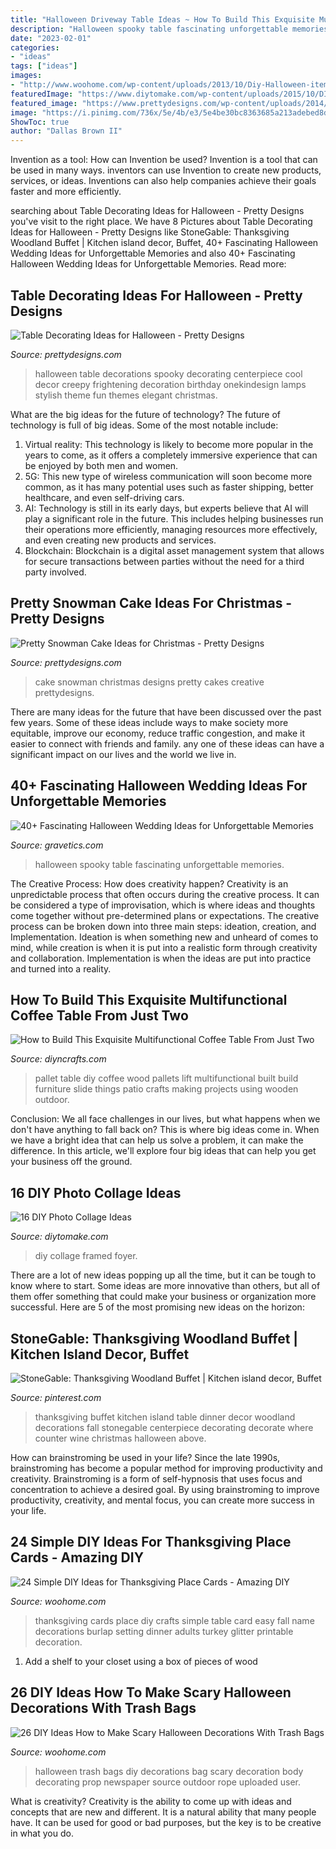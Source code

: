 ```yaml
---
title: "Halloween Driveway Table Ideas ~ How To Build This Exquisite Multifunctional Coffee Table From Just Two"
description: "Halloween spooky table fascinating unforgettable memories"
date: "2023-02-01"
categories:
- "ideas"
tags: ["ideas"]
images:
- "http://www.woohome.com/wp-content/uploads/2013/10/Diy-Halloween-items-With-Trash-Bags-7-2.jpg"
featuredImage: "https://www.diytomake.com/wp-content/uploads/2015/10/DIY-Framed-Photo-Collages.jpg"
featured_image: "https://www.prettydesigns.com/wp-content/uploads/2014/09/Halloween-Table-with-Stylish-Lamps.jpg"
image: "https://i.pinimg.com/736x/5e/4b/e3/5e4be30bc8363685a213adebed8d0db4--white-cabinets-light-fixtures.jpg"
ShowToc: true
author: "Dallas Brown II"
---
```



Invention as a tool: How can Invention be used?
Invention is a tool that can be used in many ways. inventors can use Invention to create new products, services, or ideas. Inventions can also help companies achieve their goals faster and more efficiently.

	

		
searching about Table Decorating Ideas for Halloween - Pretty Designs you've visit to the right place. We have 8 Pictures about Table Decorating Ideas for Halloween - Pretty Designs like StoneGable: Thanksgiving Woodland Buffet | Kitchen island decor, Buffet, 40+ Fascinating Halloween Wedding Ideas for Unforgettable Memories and also 40+ Fascinating Halloween Wedding Ideas for Unforgettable Memories. Read more:
		
    
## Table Decorating Ideas For Halloween - Pretty Designs

<img loading=lazy src="https://www.prettydesigns.com/wp-content/uploads/2014/09/Halloween-Table-with-Stylish-Lamps.jpg" onerror="this.onerror=null;this.src='https://tse3.mm.bing.net/th?id=OIP.g3jmLUfSzBVqAg23M_AXTQHaLH&amp;pid=15.1';" alt="Table Decorating Ideas for Halloween - Pretty Designs">

_Source: prettydesigns.com_

>halloween table decorations spooky decorating centerpiece cool decor creepy frightening decoration birthday onekindesign lamps stylish theme fun themes elegant christmas. 

	

What are the big ideas for the future of technology?
The future of technology is full of big ideas. Some of the most notable include:
1. Virtual reality: This technology is likely to become more popular in the years to come, as it offers a completely immersive experience that can be enjoyed by both men and women.
2. 5G: This new type of wireless communication will soon become more common, as it has many potential uses such as faster shipping, better healthcare, and even self-driving cars.
3. AI: Technology is still in its early days, but experts believe that AI will play a significant role in the future. This includes helping businesses run their operations more efficiently, managing resources more effectively, and even creating new products and services.
4. Blockchain: Blockchain is a digital asset management system that allows for secure transactions between parties without the need for a third party involved.

    
## Pretty Snowman Cake Ideas For Christmas - Pretty Designs

<img loading=lazy src="https://www.prettydesigns.com/wp-content/uploads/2014/12/Babymagz.jpg" onerror="this.onerror=null;this.src='https://tse4.mm.bing.net/th?id=OIP.oQlGJUAc3NLHmG8FsK7PIQHaJQ&amp;pid=15.1';" alt="Pretty Snowman Cake Ideas for Christmas - Pretty Designs">

_Source: prettydesigns.com_

>cake snowman christmas designs pretty cakes creative prettydesigns. 

	

There are many ideas for the future that have been discussed over the past few years. Some of these ideas include ways to make society more equitable, improve our economy, reduce traffic congestion, and make it easier to connect with friends and family. any one of these ideas can have a significant impact on our lives and the world we live in.

    
## 40+ Fascinating Halloween Wedding Ideas For Unforgettable Memories

<img loading=lazy src="http://www.gravetics.com/wp-content/uploads/2017/08/Spooky-Wedding-Table-Settings.jpg" onerror="this.onerror=null;this.src='https://tse4.mm.bing.net/th?id=OIP.O9fvQjk9VBLStlDTdO_BDQHaLG&amp;pid=15.1';" alt="40+ Fascinating Halloween Wedding Ideas for Unforgettable Memories">

_Source: gravetics.com_

>halloween spooky table fascinating unforgettable memories. 

	

The Creative Process: How does creativity happen?
Creativity is an unpredictable process that often occurs during the creative process. It can be considered a type of improvisation, which is where ideas and thoughts come together without pre-determined plans or expectations. The creative process can be broken down into three main steps: ideation, creation, and Implementation. Ideation is when something new and unheard of comes to mind, while creation is when it is put into a realistic form through creativity and collaboration. Implementation is when the ideas are put into practice and turned into a reality.

    
## How To Build This Exquisite Multifunctional Coffee Table From Just Two

<img loading=lazy src="https://www.diyncrafts.com/wp-content/uploads/2015/03/featured11.jpg" onerror="this.onerror=null;this.src='https://tse4.mm.bing.net/th?id=OIP.7AQoQea1TkYOpA7vJ0jljAHaD4&amp;pid=15.1';" alt="How to Build This Exquisite Multifunctional Coffee Table From Just Two">

_Source: diyncrafts.com_

>pallet table diy coffee wood pallets lift multifunctional built build furniture slide things patio crafts making projects using wooden outdoor. 

	

Conclusion:
We all face challenges in our lives, but what happens when we don't have anything to fall back on? This is where big ideas come in. When we have a bright idea that can help us solve a problem, it can make the difference. In this article, we'll explore four big ideas that can help you get your business off the ground.

    
## 16 DIY Photo Collage Ideas

<img loading=lazy src="https://www.diytomake.com/wp-content/uploads/2015/10/DIY-Framed-Photo-Collages.jpg" onerror="this.onerror=null;this.src='https://tse4.mm.bing.net/th?id=OIP.-3f67YtjQz0BfnFBLQhKXAHaLH&amp;pid=15.1';" alt="16 DIY Photo Collage Ideas">

_Source: diytomake.com_

>diy collage framed foyer. 

	

There are a lot of new ideas popping up all the time, but it can be tough to know where to start. Some ideas are more innovative than others, but all of them offer something that could make your business or organization more successful. Here are 5 of the most promising new ideas on the horizon: 

    
## StoneGable: Thanksgiving Woodland Buffet | Kitchen Island Decor, Buffet

<img loading=lazy src="https://i.pinimg.com/736x/5e/4b/e3/5e4be30bc8363685a213adebed8d0db4--white-cabinets-light-fixtures.jpg" onerror="this.onerror=null;this.src='https://tse4.mm.bing.net/th?id=OIP.DtPHwh6qLPh2v9u23sQnJADIEs&amp;pid=15.1';" alt="StoneGable: Thanksgiving Woodland Buffet | Kitchen island decor, Buffet">

_Source: pinterest.com_

>thanksgiving buffet kitchen island table dinner decor woodland decorations fall stonegable centerpiece decorating decorate where counter wine christmas halloween above. 

	

How can brainstroming be used in your life?
Since the late 1990s, brainstroming has become a popular method for improving productivity and creativity. Brainstroming is a form of self-hypnosis that uses focus and concentration to achieve a desired goal. By using brainstroming to improve productivity, creativity, and mental focus, you can create more success in your life.

    
## 24 Simple DIY Ideas For Thanksgiving Place Cards - Amazing DIY

<img loading=lazy src="https://www.woohome.com/wp-content/uploads/2013/11/DIY-Thanksgiving-Place-Cards-13-2.jpg" onerror="this.onerror=null;this.src='https://tse1.mm.bing.net/th?id=OIP.5d7uEQDX_4VQOaNgG_YOkgHaLH&amp;pid=15.1';" alt="24 Simple DIY Ideas for Thanksgiving Place Cards - Amazing DIY">

_Source: woohome.com_

>thanksgiving cards place diy crafts simple table card easy fall name decorations burlap setting dinner adults turkey glitter printable decoration. 

	

1. Add a shelf to your closet using a box of pieces of wood 

    
## 26 DIY Ideas How To Make Scary Halloween Decorations With Trash Bags

<img loading=lazy src="http://www.woohome.com/wp-content/uploads/2013/10/Diy-Halloween-items-With-Trash-Bags-7-2.jpg" onerror="this.onerror=null;this.src='https://tse3.mm.bing.net/th?id=OIP.lUSX6RPEDdUhbOMG1u6oogHaJ4&amp;pid=15.1';" alt="26 DIY Ideas How to Make Scary Halloween Decorations With Trash Bags">

_Source: woohome.com_

>halloween trash bags diy decorations bag scary decoration body decorating prop newspaper source outdoor rope uploaded user. 

	

What is creativity?
Creativity is the ability to come up with ideas and concepts that are new and different. It is a natural ability that many people have. It can be used for good or bad purposes, but the key is to be creative in what you do.

